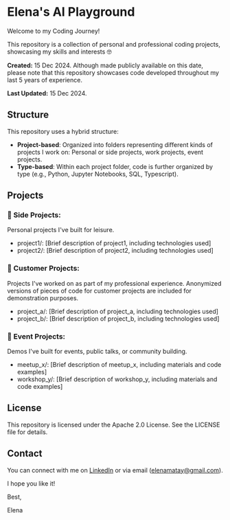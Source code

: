 # Elena's AI Playground

Welcome to my Coding Journey!

This repository is a collection of personal and professional coding projects, showcasing my skills and interests 🤓

**Created:** 15 Dec 2024. Although made publicly available on this date, please note that this repository showcases code developed throughout my last 5 years of experience.

**Last Updated:** 15 Dec 2024.
 
## Structure

This repository uses a hybrid structure:

- **Project-based**: Organized into folders representing different kinds of projects I work on: Personal or side projects, work projects, event projects.
- **Type-based**: Within each project folder, code is further organized by type (e.g., Python, Jupyter Notebooks, SQL, Typescript).

## Projects

### 🤠 Side Projects:
Personal projects I've built for leisure.
- project1/: [Brief description of project1, including technologies used]
- project2/: [Brief description of project2, including technologies used]

### 💼 Customer Projects:
Projects I've worked on as part of my professional experience. Anonymized versions of pieces of code for customer projects are included for demonstration purposes.
- project_a/: [Brief description of project_a, including technologies used]
- project_b/: [Brief description of project_b, including technologies used]

### 📢 Event Projects:
Demos I've built for events, public talks, or community building.
- meetup_x/: [Brief description of meetup_x, including materials and code examples]
- workshop_y/: [Brief description of workshop_y, including materials and code examples]


## License

This repository is licensed under the Apache 2.0 License. See the LICENSE file for details.

## Contact

You can connect with me on [LinkedIn](https://www.linkedin.com/in/elena-mata-yandiola/) or via email (elenamatay@gmail.com).

I hope you like it!

Best,

Elena

